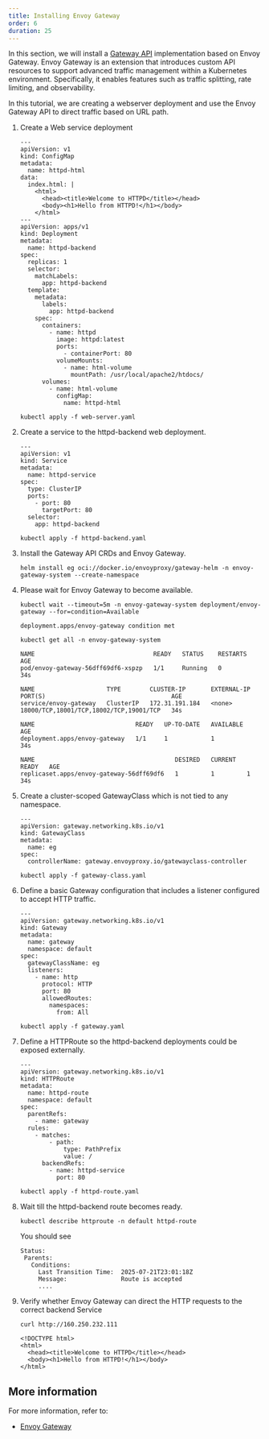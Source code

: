 ```yaml
---
title: Installing Envoy Gateway
order: 6
duration: 25
---
```


In this section, we will install a [Gateway API](https://kubernetes.io/docs/concepts/services-networking/gateway/) implementation
based on Envoy Gateway. Envoy Gateway is an extension that introduces custom API resources to support advanced traffic management
within a Kubernetes environment. Specifically, it enables features such as traffic splitting, rate limiting, and observability.

In this tutorial, we are creating a webserver deployment and use the Envoy Gateway API to direct traffic based on URL path.

1. Create a Web service deployment

   ```
   ---
   apiVersion: v1
   kind: ConfigMap
   metadata:
     name: httpd-html
   data:
     index.html: |
       <html>
         <head><title>Welcome to HTTPD</title></head>
         <body><h1>Hello from HTTPD!</h1></body>
       </html>
   ---
   apiVersion: apps/v1
   kind: Deployment
   metadata:
     name: httpd-backend
   spec:
     replicas: 1
     selector:
       matchLabels:
         app: httpd-backend
     template:
       metadata:
         labels:
           app: httpd-backend
       spec:
         containers:
           - name: httpd
             image: httpd:latest
             ports:
               - containerPort: 80
             volumeMounts:
               - name: html-volume
                 mountPath: /usr/local/apache2/htdocs/
         volumes:
           - name: html-volume
             configMap:
               name: httpd-html
   ```

   ```
   kubectl apply -f web-server.yaml
   ```

1. Create a service to the httpd-backend web deployment.

   ```
   ---
   apiVersion: v1
   kind: Service
   metadata:
     name: httpd-service
   spec:
     type: ClusterIP
     ports:
       - port: 80
         targetPort: 80
     selector:
       app: httpd-backend
   ```

   ```
   kubectl apply -f httpd-backend.yaml
   ```

1. Install the Gateway API CRDs and Envoy Gateway.

   ```
   helm install eg oci://docker.io/envoyproxy/gateway-helm -n envoy-gateway-system --create-namespace
   ```

1. Please wait for Envoy Gateway to become available.

   ```
   kubectl wait --timeout=5m -n envoy-gateway-system deployment/envoy-gateway --for=condition=Available
   ```

   ```
   deployment.apps/envoy-gateway condition met
   ```
 
   ```
   kubectl get all -n envoy-gateway-system
   ```

   ```
   NAME                                 READY   STATUS    RESTARTS   AGE
   pod/envoy-gateway-56dff69df6-xspzp   1/1     Running   0          34s

   NAME                    TYPE        CLUSTER-IP       EXTERNAL-IP   PORT(S)                                   AGE
   service/envoy-gateway   ClusterIP   172.31.191.184   <none>        18000/TCP,18001/TCP,18002/TCP,19001/TCP   34s

   NAME                            READY   UP-TO-DATE   AVAILABLE   AGE
   deployment.apps/envoy-gateway   1/1     1            1           34s

   NAME                                       DESIRED   CURRENT   READY   AGE
   replicaset.apps/envoy-gateway-56dff69df6   1         1         1       34s
   ```

1. Create a cluster-scoped GatewayClass which is not tied to any namespace.

   ```
   ---
   apiVersion: gateway.networking.k8s.io/v1
   kind: GatewayClass
   metadata:
     name: eg
   spec:
     controllerName: gateway.envoyproxy.io/gatewayclass-controller
   ```

   ```
   kubectl apply -f gateway-class.yaml
   ```

1. Define a basic Gateway configuration that includes a listener configured to accept HTTP traffic.

   ```
   ---
   apiVersion: gateway.networking.k8s.io/v1
   kind: Gateway
   metadata:
     name: gateway
     namespace: default
   spec:
     gatewayClassName: eg
     listeners:
       - name: http
         protocol: HTTP
         port: 80
         allowedRoutes:
           namespaces:
             from: All
   ```

   ```
   kubectl apply -f gateway.yaml
   ```

1. Define a HTTPRoute so the httpd-backend deployments could be exposed externally.

   ```
   ---
   apiVersion: gateway.networking.k8s.io/v1
   kind: HTTPRoute
   metadata:
     name: httpd-route
     namespace: default
   spec:
     parentRefs:
       - name: gateway
     rules:
       - matches:
           - path:
               type: PathPrefix
               value: /
         backendRefs:
           - name: httpd-service
             port: 80
   ```

   ```
   kubectl apply -f httpd-route.yaml
   ```

1. Wait till the httpd-backend route becomes ready.

   ```
   kubectl describe httproute -n default httpd-route
   ```

   You should see
   ```
   Status:
    Parents:
      Conditions:
        Last Transition Time:  2025-07-21T23:01:18Z
        Message:               Route is accepted
        ....
   ```

1. Verify whether Envoy Gateway can direct the HTTP requests to the correct backend Service

   ```
   curl http://160.250.232.111
   ```

   ```
   <!DOCTYPE html>
   <html>
     <head><title>Welcome to HTTPD</title></head>
     <body><h1>Hello from HTTPD!</h1></body>
   </html>
   ```

## More information

For more information, refer to:

- [Envoy Gateway](https://gateway.envoyproxy.io/)
